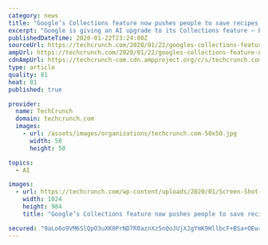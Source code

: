 ```yaml
---
category: news
title: "Google’s Collections feature now pushes people to save recipes & products, using AI"
excerpt: "Google is giving an AI upgrade to its Collections feature — basically, Google’s own take on Pinterest, but built into Google Search. Originally a name given to organizing images, the Collections feature that launched in 2018 let you save for later perusal any type of search result — images, bookmarks or map locations — into groups ..."
publishedDateTime: 2020-01-22T23:24:00Z
sourceUrl: https://techcrunch.com/2020/01/22/googles-collections-feature-now-pushes-people-to-save-recipes-products-using-a-i/
ampUrl: https://techcrunch.com/2020/01/22/googles-collections-feature-now-pushes-people-to-save-recipes-products-using-a-i/amp/
cdnAmpUrl: https://techcrunch-com.cdn.ampproject.org/c/s/techcrunch.com/2020/01/22/googles-collections-feature-now-pushes-people-to-save-recipes-products-using-a-i/amp/
type: article
quality: 81
heat: 81
published: true

provider:
  name: TechCrunch
  domain: techcrunch.com
  images:
    - url: /assets/images/organizations/techcrunch.com-50x50.jpg
      width: 50
      height: 50

topics:
  - AI

images:
  - url: https://techcrunch.com/wp-content/uploads/2020/01/Screen-Shot-2020-01-22-at-4.09.14-PM.png?w=1024
    width: 1024
    height: 984
    title: "Google’s Collections feature now pushes people to save recipes & products, using AI"

secured: "9aLo6o9VM6SlQpO3uXK0PrND7R0aznXz5nQoJUjXJgYmK9HllbcF+BSa+OEwr3WvhiUTR6S5iCB2Q3iBvUfEORulO4lOKeIzRI5Gw0mZSgmh3L11kNsjvMaUwQ7aWVLG7wB9iaW8rx53zS1fjYYBi3jBCrXaSu61bR8G2L3Z5NtuhnfNk7ifF/MmN0JfNj7Y3h3Tg06EZlQ/zYYuSzKOpae4zxt11QnIPA5tpxmGILfpvsEynj5zpkeVRCI2HFS9jYQEVYv94JdV14csJ0PJgMSAm6ZpvHYiJTgI9KqHCPhirImy4Ojds9G/eRFcS5a/;DWcGYhqHdwDCuZdONBwELg=="
---
```


